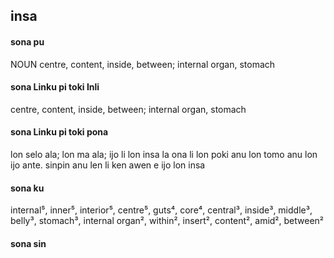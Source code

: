 ## insa

#### sona pu

NOUN centre, content, inside, between; internal organ, stomach

#### sona Linku pi toki Inli

centre, content, inside, between; internal organ, stomach

#### sona Linku pi toki pona

lon selo ala; lon ma ala; ijo li lon insa la ona li lon poki anu lon tomo anu lon ijo ante. sinpin anu len li ken awen e ijo lon insa

#### sona ku

internal⁵, inner⁵, interior⁵, centre⁵, guts⁴, core⁴, central³, inside³, middle³, belly³, stomach³, internal organ², within², insert², content², amid², between²

#### sona sin

